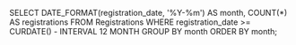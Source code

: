 SELECT DATE_FORMAT(registration_date, '%Y-%m') AS month,
       COUNT(*) AS registrations
FROM Registrations
WHERE registration_date >= CURDATE() - INTERVAL 12 MONTH
GROUP BY month
ORDER BY month;


